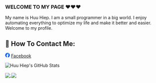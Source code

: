 ### WELCOME TO MY PAGE ❤️❤️❤️
My name is Huu Hiep. I am a small programmer in a big world. I enjoy automating everything to optimize my life and make it better and easier. Welcome to my profile.
## 📖 How To Contact Me:
<img src="./images/facebook.png" width="15px" height="15px" />  [Facebook](https://facebook.com/nhoc.hiepz/)

![Huu Hiep's GitHub Stats](https://github-readme-stats.vercel.app/api?username=hhiepz&show_icons=true&theme=chartreuse-dark&hide=contribs,prs,issues)

<a href="https://github.com/HHiepz/Optimal-Assets-Folder-Management/">
  <img align="center" src="https://github-readme-stats.vercel.app/api/pin/?username=hhiepz&repo=Optimal-Assets-Folder-Management&theme=github_dark" />
</a>

<a href="https://github.com/HHiepz/PHP-Card-Exchange/">
  <img align="center" src="https://github-readme-stats.vercel.app/api/pin/?username=hhiepz&repo=PHP-Card-Exchange&theme=algolia" />
</a>    
